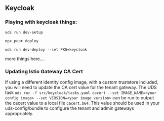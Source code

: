 ## Keycloak

### Playing with keycloak things:

`uds run dev-setup`

`npx pepr deploy`

`uds run dev-deploy --set PKG=keycloak`

more things here....

### Updating Istio Gateway CA Cert

If using a different identity config image, with a custom truststore included, you will need to update the CA cert value for the tenant gateway. The UDS task `uds run -f src/keycloak/tasks.yaml cacert --set IMAGE_NAME=<your config image> --set VERSION=<your image version>` can be run to output the cacert value to a local file `cacert.b64`. This value should be used in your uds-config/bundle to configure the tenant and admin gateways appropriately.
